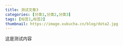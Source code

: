 ```yaml
---
title: 测试文章3
categories: [分类1,分类2,分类3]
tags: [标签1,标签2]
thumbnail: https://image.xukucha.cn/blog/dota2.jpg
---
```


这是测试内容
